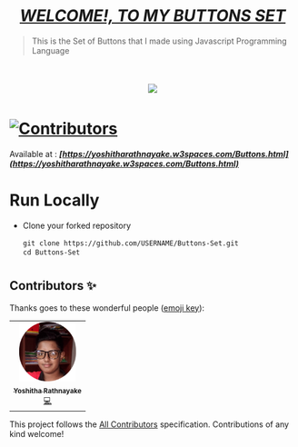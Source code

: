 # <div align="center"><a href="https://yoshitharathnayake.w3spaces.com/Buttons.html"><b><i>WELCOME!, TO MY BUTTONS SET</i></b></a></div> 

> This is the Set of Buttons that I made using Javascript Programming Language

# <div align="center"><img src="Images/Buttons.jpg" width="300px"></div>

# [![Contributors](https://img.shields.io/badge/Contributors-1-lawngreen.svg?style=flat-square)](#contributors-)

Available at :  <b><i>[https://yoshitharathnayake.w3spaces.com/Buttons.html](https://yoshitharathnayake.w3spaces.com/Buttons.html)</i></b>

#
# Run Locally

- Clone your forked repository
    
    ```
    git clone https://github.com/USERNAME/Buttons-Set.git
    cd Buttons-Set
    ```
     
#
## Contributors ✨

Thanks goes to these wonderful people ([emoji key](https://allcontributors.org/docs/en/emoji-key)):

<!-- ALL-CONTRIBUTORS-LIST:START - Do not remove or modify this section -->
<!-- prettier-ignore-start -->
<!-- markdownlint-disable -->
<table>
  <tr>
    <td align="center"><a href="https://yoshitharathnayake.w3spaces.com/Index.html"><img src="Images/Yoshitha Rathnayake 2.png" width="100px;" alt="Yoshitha Rathnayake"/><br /><sub><b>Yoshitha Rathnayake</b></sub></a><br/><a href="https://github.com/acf-sack/sack-site/commits?author=Yoshitha-SACK" title="Code">💻</a></td>
  </tr>
</table>

<!-- markdownlint-restore -->
<!-- prettier-ignore-end -->

<!-- ALL-CONTRIBUTORS-LIST:END -->

This project follows the [All Contributors](https://github.com/all-contributors/all-contributors) specification. Contributions of any kind welcome!
